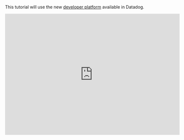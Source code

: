 This tutorial will use the new [developer platform](https://datadoghq.com/apps) available in Datadog.

<iframe src="https://a.cl.ly/eDuwD7m0?embed=true&amp;title=true" width="575" height="400" frameborder="0" allowtransparency="true" allowfullscreen="allowfullscreen" data-frame-src="https://a.cl.ly/eDuwD7m0?embed=true&amp;title=true" style="border: none;"></iframe>
